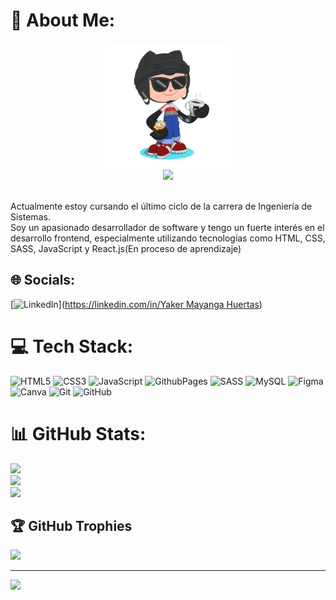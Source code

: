 # 💫 About Me:
<div align=center>
        <img src="https://raw.githubusercontent.com/AhmedFathyDev/AhmedFathyDev/main/GitHub.png" alt="GitHub Octocat Drinking a Cup of Coffee" height="200">
    </div>
    <div align=center>
        <img src="https://readme-typing-svg.herokuapp.com?color=%236FDA44&size=32&center=true&vCenter=true&width=600&height=70&lines=¡Hola!+Soy+Yaker+%F0%9F%91%8B"/>
</div>

<br>Actualmente estoy cursando el último ciclo de la carrera de Ingeniería de Sistemas. <br>Soy un apasionado desarrollador de software y tengo un fuerte interés en el desarrollo frontend, especialmente utilizando tecnologías como HTML, CSS, SASS, JavaScript y React.js(En proceso de aprendizaje)<br>


## 🌐 Socials:
[![LinkedIn](https://img.shields.io/badge/LinkedIn-%230077B5.svg?logo=linkedin&logoColor=white)]([https://linkedin.com/in/Yaker Mayanga Huertas](https://www.linkedin.com/in/yaker-huertas/)) 

# 💻 Tech Stack:
![HTML5](https://img.shields.io/badge/html5-%23E34F26.svg?style=for-the-badge&logo=html5&logoColor=white) ![CSS3](https://img.shields.io/badge/css3-%231572B6.svg?style=for-the-badge&logo=css3&logoColor=white) ![JavaScript](https://img.shields.io/badge/javascript-%23323330.svg?style=for-the-badge&logo=javascript&logoColor=%23F7DF1E) ![GithubPages](https://img.shields.io/badge/github%20pages-121013?style=for-the-badge&logo=github&logoColor=white) ![SASS](https://img.shields.io/badge/SASS-hotpink.svg?style=for-the-badge&logo=SASS&logoColor=white) ![MySQL](https://img.shields.io/badge/mysql-4479A1.svg?style=for-the-badge&logo=mysql&logoColor=white) ![Figma](https://img.shields.io/badge/figma-%23F24E1E.svg?style=for-the-badge&logo=figma&logoColor=white) ![Canva](https://img.shields.io/badge/Canva-%2300C4CC.svg?style=for-the-badge&logo=Canva&logoColor=white) ![Git](https://img.shields.io/badge/git-%23F05033.svg?style=for-the-badge&logo=git&logoColor=white) ![GitHub](https://img.shields.io/badge/github-%23121011.svg?style=for-the-badge&logo=github&logoColor=white)
# 📊 GitHub Stats:
![](https://github-readme-stats.vercel.app/api?username=YakerHuertas26&theme=github_dark&hide_border=false&include_all_commits=false&count_private=false)<br/>
![](https://github-readme-streak-stats.herokuapp.com/?user=YakerHuertas26&theme=github_dark&hide_border=false)<br/>
![](https://github-readme-stats.vercel.app/api/top-langs/?username=YakerHuertas26&theme=github_dark&hide_border=false&include_all_commits=false&count_private=false&layout=compact)

## 🏆 GitHub Trophies
![](https://github-profile-trophy.vercel.app/?username=YakerHuertas26&theme=radical&no-frame=false&no-bg=true&margin-w=4)

---
[![](https://visitcount.itsvg.in/api?id=YakerHuertas26&icon=0&color=0)](https://visitcount.itsvg.in)

<!-- Proudly created with GPRM ( https://gprm.itsvg.in ) -->
